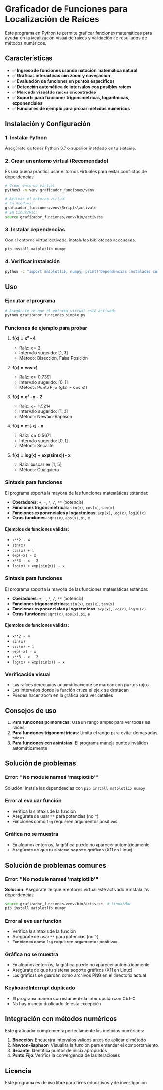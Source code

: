 # Graficador de Funciones para Localización de Raíces

Este programa en Python te permite graficar funciones matemáticas para ayudar en la localización visual de raíces y validación de resultados de métodos numéricos.

## Características

- ✅ **Ingreso de funciones usando notación matemática natural**
- ✅ **Gráficas interactivas con zoom y navegación**
- ✅ **Evaluación de funciones en puntos específicos**
- ✅ **Detección automática de intervalos con posibles raíces**
- ✅ **Marcado visual de raíces encontradas**
- ✅ **Soporte para funciones trigonométricas, logarítmicas, exponenciales**
- ✅ **Funciones de ejemplo para probar métodos numéricos**

## Instalación y Configuración

### 1. Instalar Python
Asegúrate de tener Python 3.7 o superior instalado en tu sistema.

### 2. Crear un entorno virtual (Recomendado)
Es una buena práctica usar entornos virtuales para evitar conflictos de dependencias:

```bash
# Crear entorno virtual
python3 -m venv graficador_funciones/venv

# Activar el entorno virtual
# En Windows:
graficador_funciones\venv\Scripts\activate
# En Linux/Mac:
source graficador_funciones/venv/bin/activate
```

### 3. Instalar dependencias
Con el entorno virtual activado, instala las bibliotecas necesarias:

```bash
pip install matplotlib numpy
```

### 4. Verificar instalación
```bash
python -c "import matplotlib, numpy; print('Dependencias instaladas correctamente')"
```

## Uso

### Ejecutar el programa
```bash
# Asegúrate de que el entorno virtual esté activado
python graficador_funciones_simple.py
```

### Funciones de ejemplo para probar

1. **f(x) = x² - 4**
   - Raíz: x = 2
   - Intervalo sugerido: [1, 3]
   - Método: Bisección, Falsa Posición

2. **f(x) = cos(x)**
   - Raíz: x ≈ 0.7391
   - Intervalo sugerido: [0, 1]
   - Método: Punto Fijo (g(x) = cos(x))

3. **f(x) = x³ - x - 2**
   - Raíz: x ≈ 1.5214
   - Intervalo sugerido: [1, 2]
   - Método: Newton-Raphson

4. **f(x) = e^(-x) - x**
   - Raíz: x ≈ 0.5671
   - Intervalo sugerido: [0, 1]
   - Método: Secante

5. **f(x) = log(x) + exp(sin(x)) - x**
   - Raíz: buscar en [1, 5]
   - Método: Cualquiera

### Sintaxis para funciones

El programa soporta la mayoría de las funciones matemáticas estándar:

- **Operadores**: `+`, `-`, `*`, `/`, `**` (potencia)
- **Funciones trigonométricas**: `sin(x)`, `cos(x)`, `tan(x)`
- **Funciones exponenciales y logarítmicas**: `exp(x)`, `log(x)`, `log10(x)`
- **Otras funciones**: `sqrt(x)`, `abs(x)`, `pi`, `e`

#### Ejemplos de funciones válidas:
- `x**2 - 4`
- `sin(x)`
- `cos(x) + 1`
- `exp(-x) - x`
- `x**3 - x - 2`
- `log(x) + exp(sin(x)) - x`

### Sintaxis para funciones

El programa soporta la mayoría de las funciones matemáticas estándar:

- **Operadores**: `+`, `-`, `*`, `/`, `**` (potencia)
- **Funciones trigonométricas**: `sin(x)`, `cos(x)`, `tan(x)`
- **Funciones exponenciales y logarítmicas**: `exp(x)`, `log(x)`, `log10(x)`
- **Otras funciones**: `sqrt(x)`, `abs(x)`, `pi`, `e`

#### Ejemplos de funciones válidas:
- `x**2 - 4`
- `sin(x)`
- `cos(x) + 1`
- `exp(-x) - x`
- `x**3 - x - 2`
- `log(x) + exp(sin(x)) - x`

### Verificación visual
- Las raíces detectadas automáticamente se marcan con puntos rojos
- Los intervalos donde la función cruza el eje x se destacan
- Puedes hacer zoom en la gráfica para ver detalles

## Consejos de uso

1. **Para funciones polinómicas**: Usa un rango amplio para ver todas las raíces
2. **Para funciones trigonométricas**: Limita el rango para evitar demasiadas raíces
3. **Para funciones con asíntotas**: El programa maneja puntos inválidos automáticamente

## Solución de problemas

### Error: "No module named 'matplotlib'"
Solución: Instala las dependencias con `pip install matplotlib numpy`

### Error al evaluar función
- Verifica la sintaxis de la función
- Asegúrate de usar `**` para potencias (no `^`)
- Funciones como `log` requieren argumentos positivos

### Gráfica no se muestra
- En algunos entornos, la gráfica puede no aparecer automáticamente
- Asegúrate de que tu sistema soporte gráficos (X11 en Linux)

## Solución de problemas comunes

### Error: "No module named 'matplotlib'"
**Solución**: Asegúrate de que el entorno virtual esté activado e instala las dependencias:
```bash
source graficador_funciones/venv/bin/activate  # Linux/Mac
pip install matplotlib numpy
```

### Error al evaluar función
- Verifica la sintaxis de la función
- Asegúrate de usar `**` para potencias (no `^`)
- Funciones como `log` requieren argumentos positivos

### Gráfica no se muestra
- En algunos entornos, la gráfica puede no aparecer automáticamente
- Asegúrate de que tu sistema soporte gráficos (X11 en Linux)
- Las gráficas se guardan como archivos PNG en el directorio actual

### KeyboardInterrupt duplicado
- El programa maneja correctamente la interrupción con Ctrl+C
- No hay manejo duplicado de esta excepción

## Integración con métodos numéricos

Este graficador complementa perfectamente los métodos numéricos:

1. **Bisección**: Encuentra intervalos válidos antes de aplicar el método
2. **Newton-Raphson**: Visualiza la función para entender el comportamiento
3. **Secante**: Identifica puntos de inicio apropiados
4. **Punto Fijo**: Verifica la convergencia de las iteraciones

## Licencia

Este programa es de uso libre para fines educativos y de investigación.
